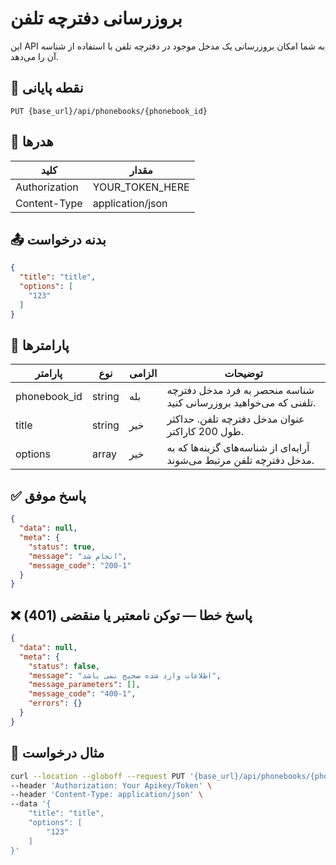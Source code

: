 # بروزرسانی دفترچه تلفن
این API به شما امکان بروزرسانی یک مدخل موجود در دفترچه تلفن با استفاده از شناسه آن را می‌دهد.

## 📍 نقطه پایانی

```
PUT {base_url}/api/phonebooks/{phonebook_id}
```

## 🧾 هدرها

| کلید | مقدار |
| --- | ----- |
| Authorization | YOUR_TOKEN_HERE |
| Content-Type | application/json |

## 📤 بدنه درخواست

```json
{
  "title": "title",
  "options": [
    "123"
  ]
}
```

## 📝 پارامترها

| پارامتر | نوع | الزامی | توضیحات                                                         |
| --------- | ---- |----------|---------------------------------------------------------------------|
| phonebook_id | string | بله      | شناسه منحصر به فرد مدخل دفترچه تلفنی که می‌خواهید بروزرسانی کنید.    |
| title     | string | خیر       | عنوان مدخل دفترچه تلفن. حداکثر طول 200 کاراکتر. |
| options   | array  | خیر       | آرایه‌ای از شناسه‌های گزینه‌ها که به مدخل دفترچه تلفن مرتبط می‌شوند.   |

## ✅ پاسخ موفق

```json
{
  "data": null,
  "meta": {
    "status": true,
    "message": "انجام شد",
    "message_code": "200-1"
  }
}
```

## ❌ پاسخ خطا — توکن نامعتبر یا منقضی (401)

```json
{
  "data": null,
  "meta": {
    "status": false,
    "message": "اطلاعات وارد شده صحیح نمی باشد",
    "message_parameters": [],
    "message_code": "400-1",
    "errors": {}
  }
}
```

## 🧪 مثال درخواست

```bash
curl --location --globoff --request PUT '{base_url}/api/phonebooks/{phonebook_id}' \
--header 'Authorization: Your Apikey/Token' \
--header 'Content-Type: application/json' \
--data '{
    "title": "title",
    "options": [
        "123"
    ]
}'
```
